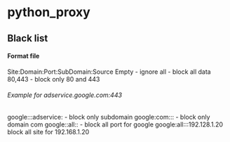 # python_proxy

## Black list
####  Format file
Site:Domain:Port:SubDomain:Source
Empty - ignore 
all - block all data
80,443 - block only 80 and 443
###### Example for adservice.google.com:443 
google:::adservice: - block only subdomain
google:com::: - block only domain com 
google::all:: - block all port for google
google:all:::192.128.1.20 block all site for 192.168.1.20
